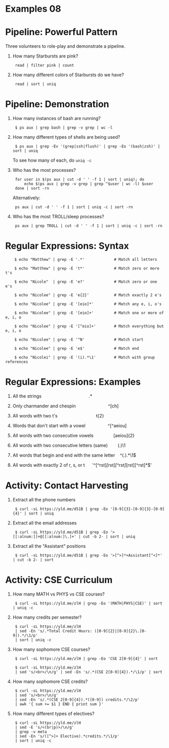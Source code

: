 # Examples 08

# Pipeline: Powerful Pattern

Three volunteers to role-play and demonstrate a pipeline.

1. How many Starbursts are pink?

        read | filter pink | count

2. How many different colors of Starbursts do we have?

        read | sort | uniq

# Pipeline: Demonstration

1. How many instances of bash are running?

        $ ps aux | grep bash | grep -v grep | wc -l

2. How many different types of shells are being used?

        $ ps aux | grep -Ev '(grep|ssh|flush)' | grep -Eo '(bash|zsh)' | sort | uniq

    To see how many of each, do `uniq -c`

3. Who has the most processes?

        for user in $(ps aux | cut -d ' ' -f 1 | sort | uniq); do
            echo $(ps aux | grep -v grep | grep ^$user | wc -l) $user
        done | sort -rn

    Alternatively:

        ps aux | cut -d ' ' -f 1 | sort | uniq -c | sort -rn

4. Who has the most TROLL/sleep processes?

        ps aux | grep TROLL | cut -d ' ' -f 1 | sort | uniq -c | sort -rn

# Regular Expressions: Syntax

        $ echo "Matthew" | grep -E '.*'             # Match all letters

        $ echo "Matthew" | grep -E 't*'             # Match zero or more t's

        $ echo "Nicole"  | grep -E 'e?'             # Match zero or one e's

        $ echo "Nicolee" | grep -E 'e{2}'           # Match exactly 2 e's

        $ echo "Nicolee" | grep -E '[eio]*'         # Match any e, i, o's

        $ echo "Nicolee" | grep -E '[eio]+'         # Match one or more of e, i, o

        $ echo "Nicolee" | grep -E '[^eio]+'        # Match everything but e, i, o

        $ echo "Nicolee" | grep -E '^N'             # Match start

        $ echo "Nicolee" | grep -E 'e$'             # Match end

        $ echo "Nicolei" | grep -E '(i).*\1'        # Match with group references

# Regular Expressions: Examples

1. All the strings                                      .*

2. Only charmander and chespin                          ^[ch]

3. All words with two t's                               t{2}

4. Words that don't start with a vowel                  ^[^aeiou]

5. All words with two consecutive vowels                [aeiou]{2}

6. All words with two consecutive letters (same)        (.)\1

7. All words that begin and end with the same letter    ^(.).*\1$

8. All words with exactly 2 of r, s, or t               '^[^rst]*[rst][^rst]*[rst][^rst]*$'

# Activity: Contact Harvesting

1. Extract all the phone numbers

        $ curl -sL https://yld.me/d51B | grep -Eo '[0-9]{3}-[0-9]{3}-[0-9]{4}' | sort | uniq

2. Extract all the email addresses

        $ curl -sL https://yld.me/d51B | grep -Eo '>[[:alnum:]]+@[[:alnum:]\.]+' | cut -b 2- | sort | uniq

3. Extract all the "Assistant" positions

        $ curl -sL https://yld.me/d51B | grep -Eo '>[^>]*+Assistant[^<]*' | cut -b 2- | sort

# Activity: CSE Curriculum

1. How many MATH vs PHYS vs CSE courses?

        $ curl -sL https://yld.me/zlH | grep -Eo '(MATH|PHYS|CSE)' | sort | uniq -c

2. How many credits per semester?

        $ curl -sL https://yld.me/zlH
		| sed -En 's/.*Total Credit Hours: ([0-9]{2}|[0-9]{2}\.[0-9]).*/\1/p'
		| sort | uniq -c

3. How many sophomore CSE courses?

        $ curl -sL https://yld.me/zlH | grep -Eo 'CSE 2[0-9]{4}' | sort

        $ curl -sL https://yld.me/zlH
		| sed 's/<br>/\n/g' | sed -En 's/.*(CSE 2[0-9]{4}).*/\1/p' | sort

4. How many sophomore CSE credits?

        $ curl -sL https://yld.me/zlH
		| sed 's/<br>/\n/g' 
		| sed -En 's/.*(CSE 2[0-9]{4}).*([0-9]) credits.*/\2/p'
		| awk '{ sum += $1 } END { print sum }'

5. How many different types of electives?

        $ curl -sL https://yld.me/zlH
		| sed -E 's/<(br|p)>/\n/g' 
		| grep -v meta
		| sed -En 's/([^>]+ Elective).*credits.*/\1/p' 
		| sort | uniq -c
